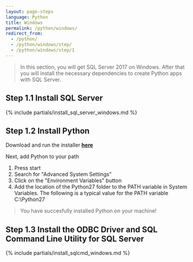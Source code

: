 ```yaml
---
layout: page-steps
language: Python
title: Windows
permalink: /python/windows/
redirect_from:
  - /python/
  - /python/windows/step/
  - /python/windows/step/1
---
```


> In this section, you will get SQL Server 2017 on Windows. After that you will install the necessary dependencies to create Python apps with SQL Server. 

## Step 1.1 Install SQL Server

{% include partials/install_sql_server_windows.md %}

## Step 1.2 Install Python

Download and run the installer [**here**](https://www.python.org/downloads/)

Next, add Python to your path

1. Press start 
2. Search for "Advanced System Settings" 
3. Click on the "Environment Variables" button 
4. Add the location of the Python27 folder to the PATH variable in System Variables. The following is a typical value for the PATH variable C:\Python27

> You have succesfully installed Python on your machine!

## Step 1.3 Install the ODBC Driver and SQL Command Line Utility for SQL Server

{% include partials/install_sqlcmd_windows.md %}
